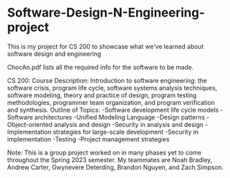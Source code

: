 # Software-Design-N-Engineering-project
 This is my project for CS 200 to showcase what we've learned about software design and engineering

ChocAn.pdf lists all the required info for the software to be made.

CS 200: Course Description:
Introduction to software engineering: the software crisis, program life cycle, software systems analysis techniques, software modeling, theory and practice of design, program testing methodologies, programmer team organization, and program verification and synthesis. 
Outline of Topics:
-Software development life cycle models
-Software architectures
-Unified Modeling Language
-Design patterns
-Object-oriented analysis and design
-Security in analysis and design
-Implementation strategies for large-scale development
-Security in implementation
-Testing
-Project management strategies

Note: This is a group project worked on in many phases yet to come throughout the Spring 2023 semester. My teammates are Noah Bradley, Andrew Carter, Gwynevere Deterding, Brandon Nguyen, and Zach Simpson.
